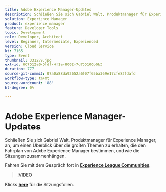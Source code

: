 ```yaml
---
title: Adobe Experience Manager-Updates
description: Schließen Sie sich Gabriel Walt, Produktmanager für Experience Manager, an, um einen Überblick über die großen Themen zu erhalten, die den Fahrplan von Adobe Experience Manager bestimmen, und wie die Sitzungen zusammenhängen. Diese Sitzung wurde im Rahmen des Adobe Developers Live Content-Ereignisses bereitgestellt.
solution: Experience Manager
product: experience manager
feature: Developer Tools
topic: Development
role: Developer, Architect
level: Beginner, Intermediate, Experienced
version: Cloud Service
kt: 7165
type: Event
thumbnail: 331279.jpg
exl-id: 667512a8-5fdf-4f1a-8082-7d765100b6b3
duration: 777
source-git-commit: 07a0a88da92652a6f07f65ba369e17cfe85fdafd
workflow-type: tm+mt
source-wordcount: '88'
ht-degree: 0%

---
```


# Adobe Experience Manager-Updates

Schließen Sie sich Gabriel Walt, Produktmanager für Experience Manager, an, um einen Überblick über die großen Themen zu erhalten, die den Fahrplan von Adobe Experience Manager bestimmen, und wie die Sitzungen zusammenhängen.

Fahren Sie mit dem Gespräch fort in **[Experience League Communities](https://adobe.ly/36Yd3v6)**.

>[!VIDEO](https://video.tv.adobe.com/v/331279/?quality=12&learn=on&hidetitle=true)

Klicks **[here](/help/adobe-developers-live/assets/experience-manager-updates.pdf)** für die Sitzungsfolien.
